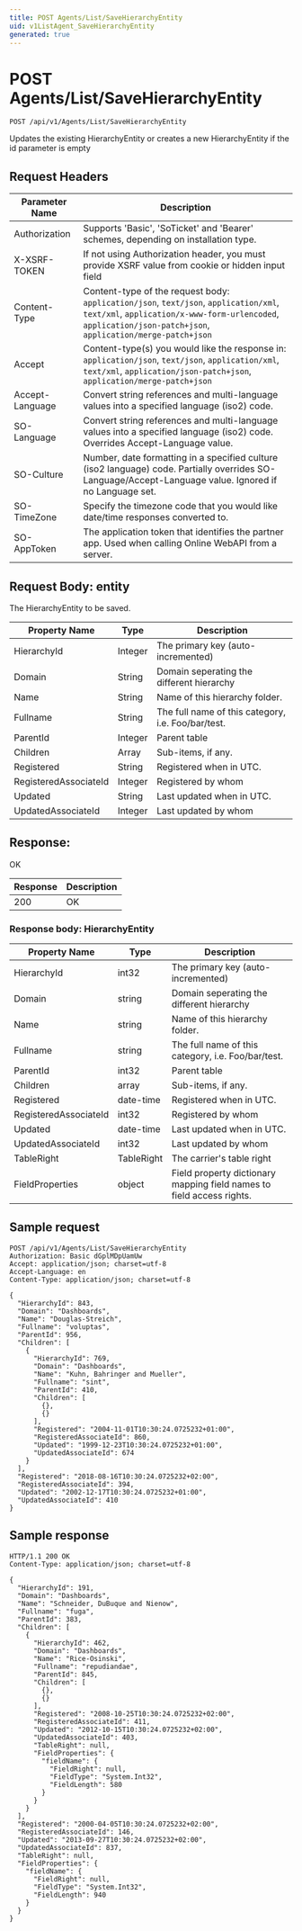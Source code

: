 ```yaml
---
title: POST Agents/List/SaveHierarchyEntity
uid: v1ListAgent_SaveHierarchyEntity
generated: true
---
```


# POST Agents/List/SaveHierarchyEntity

```http
POST /api/v1/Agents/List/SaveHierarchyEntity
```

Updates the existing HierarchyEntity or creates a new HierarchyEntity if the id parameter is empty








## Request Headers

| Parameter Name | Description |
|----------------|-------------|
| Authorization  | Supports 'Basic', 'SoTicket' and 'Bearer' schemes, depending on installation type. |
| X-XSRF-TOKEN   | If not using Authorization header, you must provide XSRF value from cookie or hidden input field |
| Content-Type | Content-type of the request body: `application/json`, `text/json`, `application/xml`, `text/xml`, `application/x-www-form-urlencoded`, `application/json-patch+json`, `application/merge-patch+json` |
| Accept         | Content-type(s) you would like the response in: `application/json`, `text/json`, `application/xml`, `text/xml`, `application/json-patch+json`, `application/merge-patch+json` |
| Accept-Language | Convert string references and multi-language values into a specified language (iso2) code. |
| SO-Language | Convert string references and multi-language values into a specified language (iso2) code. Overrides Accept-Language value. |
| SO-Culture | Number, date formatting in a specified culture (iso2 language) code. Partially overrides SO-Language/Accept-Language value. Ignored if no Language set. |
| SO-TimeZone | Specify the timezone code that you would like date/time responses converted to. |
| SO-AppToken | The application token that identifies the partner app. Used when calling Online WebAPI from a server. |

## Request Body: entity 

The HierarchyEntity to be saved. 

| Property Name | Type |  Description |
|----------------|------|--------------|
| HierarchyId | Integer | The primary key (auto-incremented) |
| Domain | String | Domain seperating the different hierarchy |
| Name | String | Name of this hierarchy folder. |
| Fullname | String | The full name of this category, i.e. Foo/bar/test. |
| ParentId | Integer | Parent table |
| Children | Array | Sub-items, if any. |
| Registered | String | Registered when  in UTC. |
| RegisteredAssociateId | Integer | Registered by whom |
| Updated | String | Last updated when  in UTC. |
| UpdatedAssociateId | Integer | Last updated by whom |

## Response:

OK

| Response | Description |
|----------------|-------------|
| 200 | OK |

### Response body: HierarchyEntity

| Property Name | Type |  Description |
|----------------|------|--------------|
| HierarchyId | int32 | The primary key (auto-incremented) |
| Domain | string | Domain seperating the different hierarchy |
| Name | string | Name of this hierarchy folder. |
| Fullname | string | The full name of this category, i.e. Foo/bar/test. |
| ParentId | int32 | Parent table |
| Children | array | Sub-items, if any. |
| Registered | date-time | Registered when  in UTC. |
| RegisteredAssociateId | int32 | Registered by whom |
| Updated | date-time | Last updated when  in UTC. |
| UpdatedAssociateId | int32 | Last updated by whom |
| TableRight | TableRight | The carrier's table right |
| FieldProperties | object | Field property dictionary mapping field names to field access rights. |

## Sample request

```http!
POST /api/v1/Agents/List/SaveHierarchyEntity
Authorization: Basic dGplMDpUamUw
Accept: application/json; charset=utf-8
Accept-Language: en
Content-Type: application/json; charset=utf-8

{
  "HierarchyId": 843,
  "Domain": "Dashboards",
  "Name": "Douglas-Streich",
  "Fullname": "voluptas",
  "ParentId": 956,
  "Children": [
    {
      "HierarchyId": 769,
      "Domain": "Dashboards",
      "Name": "Kuhn, Bahringer and Mueller",
      "Fullname": "sint",
      "ParentId": 410,
      "Children": [
        {},
        {}
      ],
      "Registered": "2004-11-01T10:30:24.0725232+01:00",
      "RegisteredAssociateId": 860,
      "Updated": "1999-12-23T10:30:24.0725232+01:00",
      "UpdatedAssociateId": 674
    }
  ],
  "Registered": "2018-08-16T10:30:24.0725232+02:00",
  "RegisteredAssociateId": 394,
  "Updated": "2002-12-17T10:30:24.0725232+01:00",
  "UpdatedAssociateId": 410
}
```

## Sample response

```http_
HTTP/1.1 200 OK
Content-Type: application/json; charset=utf-8

{
  "HierarchyId": 191,
  "Domain": "Dashboards",
  "Name": "Schneider, DuBuque and Nienow",
  "Fullname": "fuga",
  "ParentId": 383,
  "Children": [
    {
      "HierarchyId": 462,
      "Domain": "Dashboards",
      "Name": "Rice-Osinski",
      "Fullname": "repudiandae",
      "ParentId": 845,
      "Children": [
        {},
        {}
      ],
      "Registered": "2008-10-25T10:30:24.0725232+02:00",
      "RegisteredAssociateId": 411,
      "Updated": "2012-10-15T10:30:24.0725232+02:00",
      "UpdatedAssociateId": 403,
      "TableRight": null,
      "FieldProperties": {
        "fieldName": {
          "FieldRight": null,
          "FieldType": "System.Int32",
          "FieldLength": 580
        }
      }
    }
  ],
  "Registered": "2000-04-05T10:30:24.0725232+02:00",
  "RegisteredAssociateId": 146,
  "Updated": "2013-09-27T10:30:24.0725232+02:00",
  "UpdatedAssociateId": 837,
  "TableRight": null,
  "FieldProperties": {
    "fieldName": {
      "FieldRight": null,
      "FieldType": "System.Int32",
      "FieldLength": 940
    }
  }
}
```